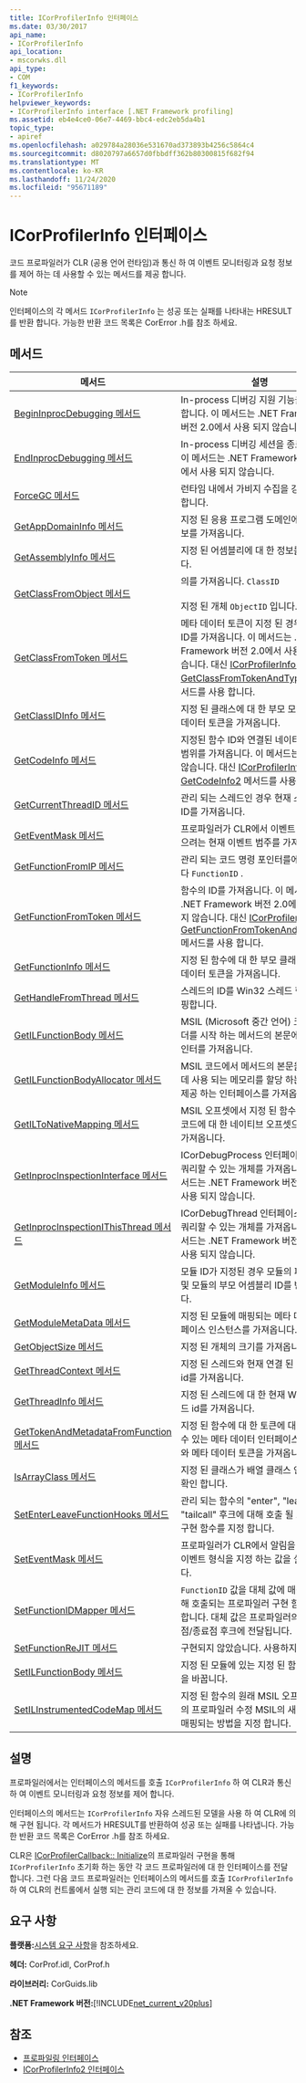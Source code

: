 ```yaml
---
title: ICorProfilerInfo 인터페이스
ms.date: 03/30/2017
api_name:
- ICorProfilerInfo
api_location:
- mscorwks.dll
api_type:
- COM
f1_keywords:
- ICorProfilerInfo
helpviewer_keywords:
- ICorProfilerInfo interface [.NET Framework profiling]
ms.assetid: eb4e4ce0-06e7-4469-bbc4-edc2eb5da4b1
topic_type:
- apiref
ms.openlocfilehash: a029784a28036e531670ad373893b4256c5864c4
ms.sourcegitcommit: d8020797a6657d0fbbdff362b80300815f682f94
ms.translationtype: MT
ms.contentlocale: ko-KR
ms.lasthandoff: 11/24/2020
ms.locfileid: "95671189"
---
```

# <a name="icorprofilerinfo-interface"></a>ICorProfilerInfo 인터페이스

코드 프로파일러가 CLR (공용 언어 런타임)과 통신 하 여 이벤트 모니터링과 요청 정보를 제어 하는 데 사용할 수 있는 메서드를 제공 합니다.  
  
> [!NOTE]
> 인터페이스의 각 메서드 `ICorProfilerInfo` 는 성공 또는 실패를 나타내는 HRESULT를 반환 합니다. 가능한 반환 코드 목록은 CorError .h를 참조 하세요.  
  
## <a name="methods"></a>메서드  
  
|메서드|설명|  
|------------|-----------------|  
|[BeginInprocDebugging 메서드](icorprofilerinfo-begininprocdebugging-method.md)|In-process 디버깅 지원 기능을 초기화 합니다. 이 메서드는 .NET Framework 버전 2.0에서 사용 되지 않습니다.|  
|[EndInprocDebugging 메서드](icorprofilerinfo-endinprocdebugging-method.md)|In-process 디버깅 세션을 종료 합니다. 이 메서드는 .NET Framework 버전 2.0에서 사용 되지 않습니다.|  
|[ForceGC 메서드](icorprofilerinfo-forcegc-method.md)|런타임 내에서 가비지 수집을 강제로 수행 합니다.|  
|[GetAppDomainInfo 메서드](icorprofilerinfo-getappdomaininfo-method.md)|지정 된 응용 프로그램 도메인에 대 한 정보를 가져옵니다.|  
|[GetAssemblyInfo 메서드](icorprofilerinfo-getassemblyinfo-method.md)|지정 된 어셈블리에 대 한 정보를 가져옵니다.|  
|[GetClassFromObject 메서드](icorprofilerinfo-getclassfromobject-method.md)|의를 가져옵니다. `ClassID`<br /><br /> 지정 된 개체 `ObjectID` 입니다.|  
|[GetClassFromToken 메서드](icorprofilerinfo-getclassfromtoken-method.md)|메타 데이터 토큰이 지정 된 경우 클래스의 ID를 가져옵니다. 이 메서드는 .NET Framework 버전 2.0에서 사용 되지 않습니다. 대신 [ICorProfilerInfo2:: GetClassFromTokenAndTypeArgs](icorprofilerinfo2-getclassfromtokenandtypeargs-method.md) 메서드를 사용 합니다.|  
|[GetClassIDInfo 메서드](icorprofilerinfo-getclassidinfo-method.md)|지정 된 클래스에 대 한 부모 모듈과 메타 데이터 토큰을 가져옵니다.|  
|[GetCodeInfo 메서드](icorprofilerinfo-getcodeinfo-method.md)|지정된 함수 ID와 연결된 네이티브 코드의 범위를 가져옵니다. 이 메서드는 사용되지 않습니다. 대신 [ICorProfilerInfo2:: GetCodeInfo2](icorprofilerinfo2-getcodeinfo2-method.md) 메서드를 사용 합니다.|  
|[GetCurrentThreadID 메서드](icorprofilerinfo-getcurrentthreadid-method.md)|관리 되는 스레드인 경우 현재 스레드의 ID를 가져옵니다.|  
|[GetEventMask 메서드](icorprofilerinfo-geteventmask-method.md)|프로파일러가 CLR에서 이벤트 알림을 받으려는 현재 이벤트 범주를 가져옵니다.|  
|[GetFunctionFromIP 메서드](icorprofilerinfo-getfunctionfromip-method.md)|관리 되는 코드 명령 포인터를에 매핑합니다 `FunctionID` .|  
|[GetFunctionFromToken 메서드](icorprofilerinfo-getfunctionfromtoken-method.md)|함수의 ID를 가져옵니다. 이 메서드는 .NET Framework 버전 2.0에서 사용 되지 않습니다. 대신 [ICorProfilerInfo2:: GetFunctionFromTokenAndTypeArgs](icorprofilerinfo2-getfunctionfromtokenandtypeargs-method.md) 메서드를 사용 합니다.|  
|[GetFunctionInfo 메서드](icorprofilerinfo-getfunctioninfo-method.md)|지정 된 함수에 대 한 부모 클래스 및 메타 데이터 토큰을 가져옵니다.|  
|[GetHandleFromThread 메서드](icorprofilerinfo-gethandlefromthread-method.md)|스레드의 ID를 Win32 스레드 핸들에 매핑합니다.|  
|[GetILFunctionBody 메서드](icorprofilerinfo-getilfunctionbody-method.md)|MSIL (Microsoft 중간 언어) 코드에서 헤더를 시작 하는 메서드의 본문에 대 한 포인터를 가져옵니다.|  
|[GetILFunctionBodyAllocator 메서드](icorprofilerinfo-getilfunctionbodyallocator-method.md)|MSIL 코드에서 메서드의 본문을 바꾸는 데 사용 되는 메모리를 할당 하는 메서드를 제공 하는 인터페이스를 가져옵니다.|  
|[GetILToNativeMapping 메서드](icorprofilerinfo-getiltonativemapping-method.md)|MSIL 오프셋에서 지정 된 함수에 포함 된 코드에 대 한 네이티브 오프셋으로의 맵을 가져옵니다.|  
|[GetInprocInspectionInterface 메서드](icorprofilerinfo-getinprocinspectioninterface-method.md)|ICorDebugProcess 인터페이스에 대해 쿼리할 수 있는 개체를 가져옵니다. 이 메서드는 .NET Framework 버전 2.0에서 사용 되지 않습니다.|  
|[GetInprocInspectionIThisThread 메서드](icorprofilerinfo-getinprocinspectionithisthread-method.md)|ICorDebugThread 인터페이스에 대해 쿼리할 수 있는 개체를 가져옵니다. 이 메서드는 .NET Framework 버전 2.0에서 사용 되지 않습니다.|  
|[GetModuleInfo 메서드](icorprofilerinfo-getmoduleinfo-method.md)|모듈 ID가 지정된 경우 모듈의 파일 이름 및 모듈의 부모 어셈블리 ID를 반환합니다.|  
|[GetModuleMetaData 메서드](icorprofilerinfo-getmodulemetadata-method.md)|지정 된 모듈에 매핑되는 메타 데이터 인터페이스 인스턴스를 가져옵니다.|  
|[GetObjectSize 메서드](icorprofilerinfo-getobjectsize-method.md)|지정 된 개체의 크기를 가져옵니다.|  
|[GetThreadContext 메서드](icorprofilerinfo-getthreadcontext-method.md)|지정 된 스레드와 현재 연결 된 컨텍스트 id를 가져옵니다.|  
|[GetThreadInfo 메서드](icorprofilerinfo-getthreadinfo-method.md)|지정 된 스레드에 대 한 현재 Win32 스레드 id를 가져옵니다.|  
|[GetTokenAndMetadataFromFunction 메서드](icorprofilerinfo-gettokenandmetadatafromfunction-method.md)|지정 된 함수에 대 한 토큰에 대해 사용할 수 있는 메타 데이터 인터페이스 인스턴스와 메타 데이터 토큰을 가져옵니다.|  
|[IsArrayClass 메서드](icorprofilerinfo-isarrayclass-method.md)|지정 된 클래스가 배열 클래스 인지 여부를 확인 합니다.|  
|[SetEnterLeaveFunctionHooks 메서드](icorprofilerinfo-setenterleavefunctionhooks-method.md)|관리 되는 함수의 "enter", "leave" 및 "tailcall" 후크에 대해 호출 될 프로파일러 구현 함수를 지정 합니다.|  
|[SetEventMask 메서드](icorprofilerinfo-seteventmask-method.md)|프로파일러가 CLR에서 알림을 받으려는 이벤트 형식을 지정 하는 값을 설정 합니다.|  
|[SetFunctionIDMapper 메서드](icorprofilerinfo-setfunctionidmapper-method.md)|`FunctionID` 값을 대체 값에 매핑하기 위해 호출되는 프로파일러 구현 함수를 지정합니다. 대체 값은 프로파일러의 함수 진입점/종료점 후크에 전달됩니다.|  
|[SetFunctionReJIT 메서드](icorprofilerinfo-setfunctionrejit-method.md)|구현되지 않았습니다. 사용하지 마십시오.|  
|[SetILFunctionBody 메서드](icorprofilerinfo-setilfunctionbody-method.md)|지정 된 모듈에 있는 지정 된 함수의 본문을 바꿉니다.|  
|[SetILInstrumentedCodeMap 메서드](icorprofilerinfo-setilinstrumentedcodemap-method.md)|지정 된 함수의 원래 MSIL 오프셋이 함수의 프로파일러 수정 MSIL의 새 오프셋에 매핑되는 방법을 지정 합니다.|  
  
## <a name="remarks"></a>설명  

 프로파일러에서는 인터페이스의 메서드를 호출 `ICorProfilerInfo` 하 여 CLR과 통신 하 여 이벤트 모니터링과 요청 정보를 제어 합니다.  
  
 인터페이스의 메서드는 `ICorProfilerInfo` 자유 스레드된 모델을 사용 하 여 CLR에 의해 구현 됩니다. 각 메서드가 HRESULT를 반환하여 성공 또는 실패를 나타냅니다. 가능한 반환 코드 목록은 CorError .h를 참조 하세요.  
  
 CLR은 [ICorProfilerCallback:: Initialize](icorprofilercallback-initialize-method.md)의 프로파일러 구현을 통해 `ICorProfilerInfo` 초기화 하는 동안 각 코드 프로파일러에 대 한 인터페이스를 전달 합니다. 그런 다음 코드 프로파일러는 인터페이스의 메서드를 호출 `ICorProfilerInfo` 하 여 CLR의 컨트롤에서 실행 되는 관리 코드에 대 한 정보를 가져올 수 있습니다.  
  
## <a name="requirements"></a>요구 사항  

 **플랫폼:**[시스템 요구 사항](../../get-started/system-requirements.md)을 참조하세요.  
  
 **헤더:** CorProf.idl, CorProf.h  
  
 **라이브러리:** CorGuids.lib  
  
 **.NET Framework 버전:**[!INCLUDE[net_current_v20plus](../../../../includes/net-current-v20plus-md.md)]  
  
## <a name="see-also"></a>참조

- [프로파일링 인터페이스](profiling-interfaces.md)
- [ICorProfilerInfo2 인터페이스](icorprofilerinfo2-interface.md)
